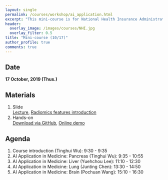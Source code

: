 ```yaml
---
layout: single
permalink: /courses/workshop/ai_application.html
excerpt: "This mini-course is for National Health Insurance Administration(NHI), and this page only shows my materials."
header:
  overlay_image: /images/courses/NHI.jpg
  overlay_filter: 0.5
title: "Mini-course (10/17)"
author_profile: true
comments: true
---
```


## Date
<b>17 October, 2019 (Thus.)</b><br>

## Materials
   1. Slide<br>
      [Lecture](https://github.com/yuehchou/gitblog-ntu-public-doc/blob/main/courses/workshop/Liver_20191017.pdf), [Radiomics features introduction](https://github.com/yuehchou/gitblog-ntu-public-doc/blob/main/courses/workshop/Radiomics_20170904.pdf)<br>
   2. Hands-on<br>
   [Download via GitHub](https://github.com/yuehchou/NHI-mini-course-20191017), [Online demo](https://mybinder.org/v2/gh/yuehchou/NHI-mini-course-20191017/master)<br>

## Agenda
   1. Course introduction (Tinghui Wu): 9:30 - 9:35<br>
   2. AI Application in Medicine: Pancreas (Tinghui Wu): 9:35 - 10:55<br>
   3. AI Application in Medicine: Liver (Yuehchou Lee): 11:10 - 12:30<br>
   4. AI Application in Medicine: Lung (Junting Chen): 13:30 - 14:50<br>
   5. AI Application in Medicine: Brain (Pochuan Wang): 15:10 - 16:30<br>


